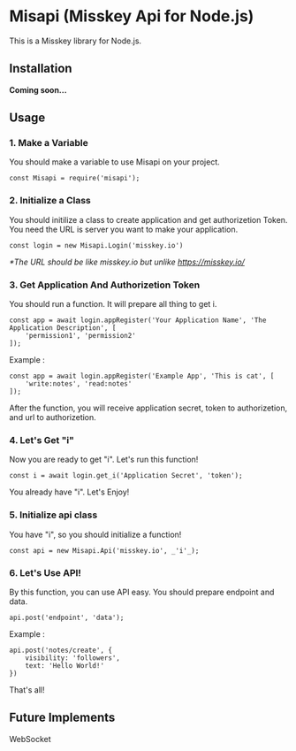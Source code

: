 # Misapi (Misskey Api for Node.js)
This is a Misskey library for Node.js.


## Installation
**Coming soon...**

## Usage
### 1. Make a Variable
You should make a variable to use Misapi on your project.
```nodejs
const Misapi = require('misapi');
```

### 2. Initialize a Class
You should initilize a class to create application and get authorizetion Token. You need the URL is server you want to make your application.
```nodejs
const login = new Misapi.Login('misskey.io')
```

_*The URL should be like misskey.io but unlike https://misskey.io/_

### 3. Get Application And Authorizetion Token
You should run a function. It will prepare all thing to get i.
```nodejs
const app = await login.appRegister('Your Application Name', 'The Application Description', [
    'permission1', 'permission2'
]);
```

Example :
```nodejs
const app = await login.appRegister('Example App', 'This is cat', [
    'write:notes', 'read:notes'
]);
```

After the function, you will receive application secret, token to authorizetion, and url to authorizetion.

### 4. Let's Get "i"
Now you are ready to get "i". Let's run this function!
```nodejs
const i = await login.get_i('Application Secret', 'token');
```

You already have "i". Let's Enjoy!

### 5. Initialize api class
You have "i", so you should initialize a function!
```nodejs
const api = new Misapi.Api('misskey.io', _'i'_);
```

### 6. Let's Use API!
By this function, you can use API easy. You should prepare endpoint and data.
```nodejs
api.post('endpoint', 'data');
```

Example :
```nodejs
api.post('notes/create', {
    visibility: 'followers',
    text: 'Hello World!'
})
```
That's all!

## Future Implements
WebSocket
